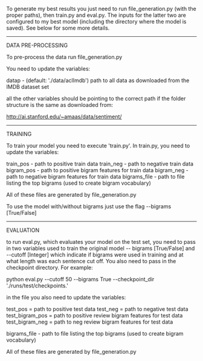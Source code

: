 To generate my best results you just need to run file_generation.py (with the proper paths), then train.py and eval.py. The inputs for the latter two are configured to my best model (including the directory where the model is saved). See below for some more details.

----------------

DATA PRE-PROCESSING

To pre-process the data run file_generation.py

You need to update the variables:

datap - (default: './data/aclImdb') path to all data as downloaded from the IMDB dataset set

all the other variables should be pointing to the correct path if the folder structure is the same as downloaded from:

http://ai.stanford.edu/~amaas/data/sentiment/

----------------
TRAINING

To train your model you need to execute 'train.py'. In train.py, you need to update the variables:

train_pos - path to positive train data
train_neg - path to negative train data
bigram_pos - path to positive bigram features for train data
bigram_neg - path to negative bigram features for train data
bigrams_file - path to file listing the top bigrams (used to create bigram vocabulary)

All of these files are generated by file_generation.py

To use the model with/without bigrams just use the flag --bigrams [True/False]

-----------------
EVALUATION

to run eval.py, which evaluates your model on the test set, you need to pass in two variables used to train the original model -- bigrams [True/False] and --cutoff [Integer] which indicate if bigrams were used in training and at what length was each sentence cut off. You also need to pass in the checkpoint directory. For example:

python eval.py --cutoff 50 --bigrams True --checkpoint_dir './runs/test/checkpoints.'

in the file you also need to update the variables:

test_pos = path to positive test data
test_neg = path to negative test data
test_bigram_pos = path to positive review bigram features for test data
test_bigram_neg = path to neg review bigram features for test data

bigrams_file - path to file listing the top bigrams (used to create bigram vocabulary)

All of these files are generated by file_generation.py
